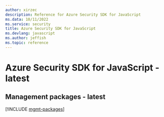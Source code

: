 ```yaml
---
author: xirzec
description: Reference for Azure Security SDK for JavaScript
ms.data: 10/11/2022
ms.service: security
title: Azure Security SDK for JavaScript
ms.devlang: javascript
ms.author: jeffish
ms.topic: reference
---
```

# Azure Security SDK for JavaScript - latest

## Management packages - latest
[!INCLUDE [mgmt-packages](security-mgmt-index.md)]